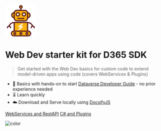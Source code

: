 <img src="images/robot.png" height="100px"/>

<h1 id="cover-heading">
  Web Dev starter kit for D365 SDK
</h1>

>Get started with the Web Dev basics for custom code to extend model-driven apps using code (covers WebServices & Plugins) 

- :nut_and_bolt: Basics with hands-on to start [Dataverse Developer Guide](https://learn.microsoft.com/en-us/power-apps/developer/data-platform/overview) - no prior experience needed
- :hourglass_flowing_sand: Learn quickly
- :cloud: Download and Serve locally using [DocsifyJS](https://docsify.js.org/)


[WebServices and RestAPI](https://webdevtutorials101.netlify.app/#/?id=web-dev-basics-for-rest-api-and-webservices-debugging)
[C# and Plugins](https://webdevtutorials101.netlify.app/#/?id=microsoft-d365-ce-plugins-starting-with-c-and-api-basics)


![color](#eeefef)
